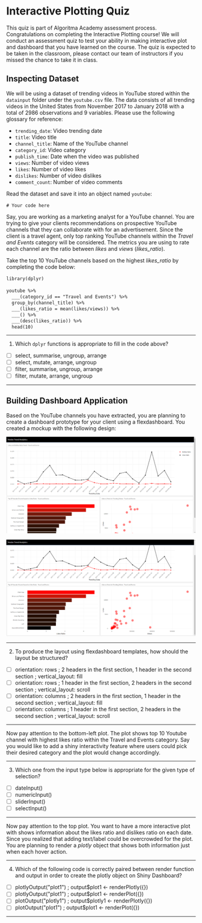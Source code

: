 # Interactive Plotting Quiz

This quiz is part of Algoritma Academy assessment process. Congratulations on completing the Interactive Plotting course! We will conduct an assessment quiz to test your ability in making interactive plot and dashboard that you have learned on the course. The quiz is expected to be taken in the classroom, please contact our team of instructors if you missed the chance to take it in class.

## Inspecting Dataset
 
We will be using a dataset of trending videos in YouTube stored within the `datainput` folder under the `youtube.csv` file. The data consists of all trending videos in the United States from November 2017 to January 2018 with a total of 2986 observations and 9 variables. Please use the following glossary for reference:

 * `trending_date`: Video trending date
 * `title`: Video title
 * `channel_title`: Name of the YouTube channel
 * `category_id`: Video category
 * `publish_time`: Date when the video was published
 * `views`: Number of video views
 * `likes`: Number of video likes
 * `dislikes`: Number of video dislikes
 * `comment_count`: Number of video comments

Read the dataset and save it into an object named `youtube`:

```{r}
# Your code here
```

Say, you are working as a marketing analyst for a YouTube channel. You are trying to give your clients recommendations on prospective YouTube channels that they can collaborate with for an advertisement. Since the client is a travel agent, only top ranking YouTube channels within the *Travel and Events* category will be considered. The metrics you are using to rate each channel are the ratio between *likes* and *views* (*likes_ratio*).

Take the top 10 YouTube channels based on the highest *likes_ratio* by completing the code below:

```{r}
library(dplyr)

youtube %>% 
  ___(category_id == "Travel and Events") %>%
  group_by(channel_title) %>% 
  ___(likes_ratio = mean(likes/views)) %>% 
  ___() %>% 
  ___(desc(likes_ratio)) %>% 
  head(10)
```
___

1. Which `dplyr` functions is appropriate to fill in the code above?
  - [ ] select, summarise, ungroup, arrange
  - [ ] select, mutate, arrange, ungroup
  - [ ] filter, summarise, ungroup, arrange
  - [ ] filter, mutate, arrange, ungroup 
___


## Building Dashboard Application

Based on the YouTube channels you have extracted, you are planning to create a dashboard prototype for your client using a flexdashboard. You created a mockup with the following design:

![](assets/mockup-1.png)

![](assets/mockup-2.png)
___
2. To produce the layout using flexdashboard templates, how should the layout be structured?
  - [ ] orientation: rows ; 2 headers in the first section, 1 header in the second section ; vertical_layout: fill
  - [ ] orientation: rows ; 1 header in the first section, 2 headers in the second section ; vertical_layout: scroll
  - [ ] orientation: columns ; 2 headers in the first section, 1 header in the second section ; vertical_layout: fill
  - [ ] orientation: columns ; 1 header in the first section, 2 headers in the second section ; vertical_layout: scroll
___


Now pay attention to the bottom-left plot. The plot shows top 10 Youtube channel with highest likes ratio within the Travel and Events category. Say you would like to add a shiny interactivity feature where users could pick their desired category and the plot would change accordingly.
___
3. Which one from the input type below is appropriate for the given type of selection?
  - [ ] dateInput()
  - [ ] numericInput()
  - [ ] sliderInput()
  - [ ] selectInput()
___


Now pay attention to the top plot. You want to have a more interactive plot with shows information about the likes ratio and dislikes ratio on each date. Since you realized that adding text/label could be overcrowded for the plot. You are planning to render a *plotly* object that shows both information just when each hover action.
___
4. Which of the following code is correctly paired between render function and output in order to create the plotly object on Shiny Dashboard?
  - [ ] plotlyOutput("plot1") ; output$plot1 <- renderPlotly({}) 
  - [ ] plotlyOutput("plot1") ; output$plot1 <- renderPlot({}) 
  - [ ] plotOutput("plotly1") ; output$plotly1 <- renderPlotly({}) 
  - [ ] plotOutput("plot1") ; output$plot1 <- renderPlot({})
 ___

